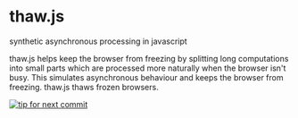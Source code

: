thaw.js
=======

synthetic asynchronous processing in javascript

thaw.js helps keep the browser from freezing by splitting long computations into small parts which are processed more naturally when the browser isn't busy.  This simulates asynchronous behaviour and keeps the browser from freezing.  thaw.js thaws frozen browsers.

[![tip for next commit](http://prime4commit.com/projects/176.svg)](http://prime4commit.com/projects/176)
